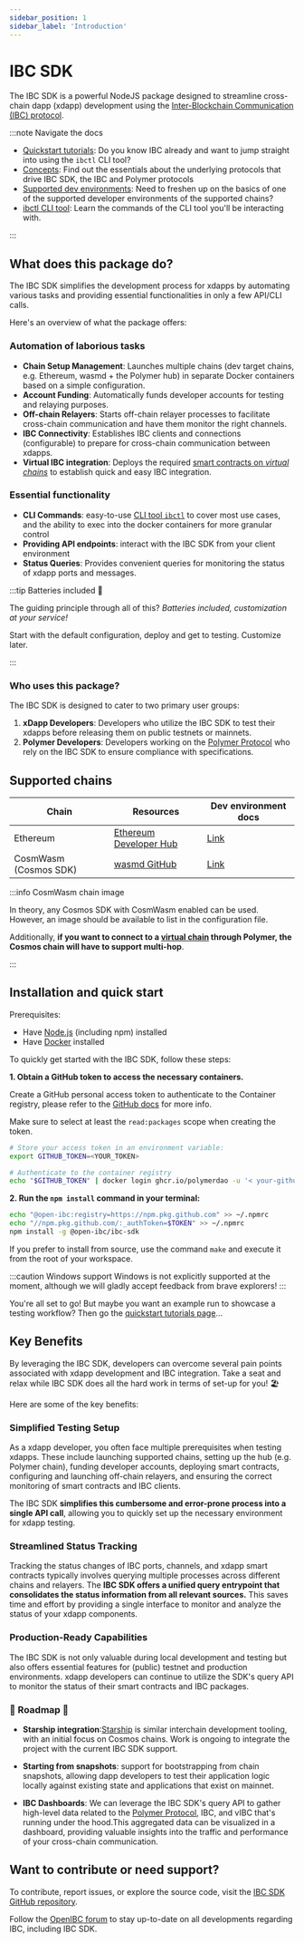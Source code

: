 ```yaml
---
sidebar_position: 1
sidebar_label: 'Introduction'
---
```


# IBC SDK

The IBC SDK is a powerful NodeJS package designed to streamline cross-chain dapp (xdapp) development using the [Inter-Blockchain Communication (IBC) protocol](https://ibcprotocol.org/).

:::note Navigate the docs

- [Quickstart tutorials](quickstart/): Do you know IBC already and want to jump straight into using the `ibctl` CLI tool?
- [Concepts](category/concepts/): Find out the essentials about the underlying protocols that drive IBC SDK, the IBC and Polymer protocols
- [Supported dev environments](dev-environment/): Need to freshen up on the basics of one of the supported developer environments of the supported chains?
- [ibctl CLI tool](ibctl/): Learn the commands of the CLI tool you'll be interacting with.

:::

## What does this package do?

The IBC SDK simplifies the development process for xdapps by automating various tasks and providing essential functionalities in only a few API/CLI calls.

Here's an overview of what the package offers:

### Automation of laborious tasks

- **Chain Setup Management**: Launches multiple chains (dev target chains, e.g. Ethereum, wasmd + the Polymer hub) in separate Docker containers based on a simple configuration.
- **Account Funding**: Automatically funds developer accounts for testing and relaying purposes.
- **Off-chain Relayers**: Starts off-chain relayer processes to facilitate cross-chain communication and have them monitor the right channels.
- **IBC Connectivity**: Establishes IBC clients and connections (configurable) to prepare for cross-chain communication between xdapps.
- **Virtual IBC integration**: Deploys the required [smart contracts on _virtual chains_](./concepts/polymer/vibc.md) to establish quick and easy IBC integration.

### Essential functionality

- **CLI Commands**: easy-to-use [CLI tool `ibctl`](./ibctl/index.md) to cover most use cases, and the ability to exec into the docker containers for more granular control
- **Providing API endpoints**: interact with the IBC SDK from your client environment
- **Status Queries**: Provides convenient queries for monitoring the status of xdapp ports and messages.

:::tip Batteries included 🔋

The guiding principle through all of this? _Batteries included, customization at your service!_

Start with the default configuration, deploy and get to testing. Customize later.

:::

### Who uses this package?

The IBC SDK is designed to cater to two primary user groups:

1. **xDapp Developers**: Developers who utilize the IBC SDK to test their xdapps before releasing them on public testnets or mainnets.
2. **Polymer Developers**: Developers working on the [Polymer Protocol](./concepts/polymer/index.md) who rely on the IBC SDK to ensure compliance with specifications.

## Supported chains

| Chain                 | Resources                                                     | Dev environment docs                        |
| --------------------- | ------------------------------------------------------------- | ------------------------------------------- |
| Ethereum              | [Ethereum Developer Hub](https://ethereum.org/en/developers/) | [Link](./dev-environment/EVM/index.md)      |
| CosmWasm (Cosmos SDK) | [wasmd GitHub](https://github.com/cosmwasm/wasmd)             | [Link](./dev-environment/CosmWasm/index.md) |

:::info CosmWasm chain image

In theory, any Cosmos SDK with CosmWasm enabled can be used. However, an image should be available to list in the configuration file.

Additionally, **if you want to connect to a [virtual chain](./concepts/polymer/vibc.md) through Polymer, the Cosmos chain will have to support multi-hop**.

:::

## Installation and quick start

Prerequisites:

- Have [Node.js](https://nodejs.org/en/download) (including npm) installed
- Have [Docker](https://docs.docker.com/get-docker/) installed

To quickly get started with the IBC SDK, follow these steps:

<!-- TODO: after open-sourcing, remove the permissioning instructions -->

**1. Obtain a GitHub token to access the necessary containers.**

Create a GitHub personal access token to authenticate to the Container registry, please refer to the [GitHub docs](https://docs.github.com/en/packages/working-with-a-github-packages-registry/working-with-the-container-registry#authenticating-in-a-github-actions-workflow) for more info.

Make sure to select at least the `read:packages` scope when creating the token.

```bash
# Store your access token in an environment variable:
export GITHUB_TOKEN=<YOUR_TOKEN>

# Authenticate to the container registry
echo "$GITHUB_TOKEN" | docker login ghcr.io/polymerdao -u '< your-github-username >' --password-stdin
```

**2. Run the `npm install` command in your terminal:**

```bash
echo "@open-ibc:registry=https://npm.pkg.github.com" >> ~/.npmrc
echo "//npm.pkg.github.com/:_authToken=$TOKEN" >> ~/.npmrc
npm install -g @open-ibc/ibc-sdk
```

If you prefer to install from source, use the command `make` and execute it from the root of your workspace.

:::caution Windows support
Windows is not explicitly supported at the moment, although we will gladly accept feedback from brave explorers!
:::

You're all set to go! But maybe you want an example run to showcase a testing workflow? Then go the [quickstart tutorials page](./quickstart/index.md)...

## Key Benefits

By leveraging the IBC SDK, developers can overcome several pain points associated with xdapp development and IBC integration. Take a seat and relax while IBC SDK does all the hard work in terms of set-up for you! 🏖️

Here are some of the key benefits:

### Simplified Testing Setup

As a xdapp developer, you often face multiple prerequisites when testing xdapps. These include launching supported chains, setting up the hub (e.g. Polymer chain), funding developer accounts, deploying smart contracts, configuring and launching off-chain relayers, and ensuring the correct monitoring of smart contracts and IBC clients.

The IBC SDK **simplifies this cumbersome and error-prone process into a single API call**, allowing you to quickly set up the necessary environment for xdapp testing.

### Streamlined Status Tracking

Tracking the status changes of IBC ports, channels, and xdapp smart contracts typically involves querying multiple processes across different chains and relayers. The **IBC SDK offers a unified query entrypoint that consolidates the status information from all relevant sources.** This saves time and effort by providing a single interface to monitor and analyze the status of your xdapp components.

### Production-Ready Capabilities

The IBC SDK is not only valuable during local development and testing but also offers essential features for (public) testnet and production environments. xdapp developers can continue to utilize the SDK's query API to monitor the status of their smart contracts and IBC packages.

### 🚧 Roadmap 🚧

- **Starship integration**:[Starship](https://github.com/cosmology-tech/starship) is similar interchain development tooling, with an initial focus on Cosmos chains. Work is ongoing to integrate the project with the current IBC SDK support.

- **Starting from snapshots**: support for bootstrapping from chain snapshots, allowing dapp developers to test their application logic locally against existing state and applications that exist on mainnet.

- **IBC Dashboards**: We can leverage the IBC SDK's query API to gather high-level data related to the [Polymer Protocol](./concepts/polymer/index.md), IBC, and vIBC that's running under the hood.This aggregated data can be visualized in a dashboard, providing valuable insights into the traffic and performance of your cross-chain communication.

## Want to contribute or need support?

To contribute, report issues, or explore the source code, visit the [IBC SDK GitHub repository](https://github.com/open-ibc/ibc-sdk).

Follow the [OpenIBC forum](https://forum.openibc.com/) to stay up-to-date on all developments regarding IBC, including IBC SDK.
